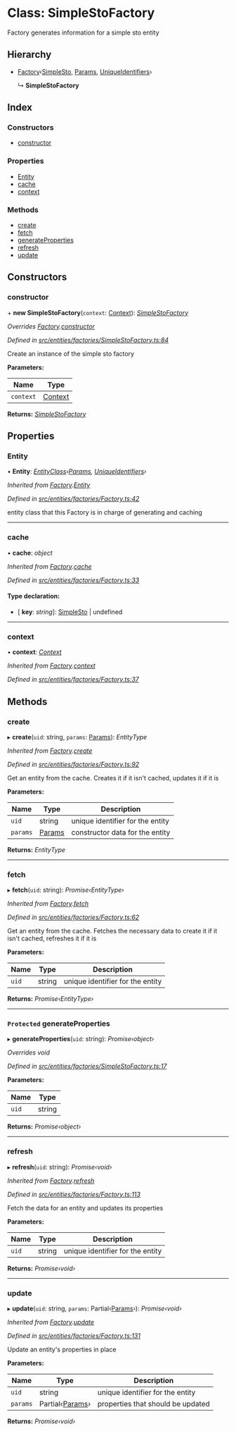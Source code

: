 # Class: SimpleStoFactory

Factory generates information for a simple sto entity

## Hierarchy

* [Factory](entities.factories.factory.md)‹[SimpleSto](entities.simplesto.md), [Params](../interfaces/entities.params-3.md), [UniqueIdentifiers](../interfaces/entities.uniqueidentifiers.md)›

  ↳ **SimpleStoFactory**

## Index

### Constructors

* [constructor](entities.factories.simplestofactory.md#constructor)

### Properties

* [Entity](entities.factories.simplestofactory.md#entity)
* [cache](entities.factories.simplestofactory.md#cache)
* [context](entities.factories.simplestofactory.md#context)

### Methods

* [create](entities.factories.simplestofactory.md#create)
* [fetch](entities.factories.simplestofactory.md#fetch)
* [generateProperties](entities.factories.simplestofactory.md#protected-generateproperties)
* [refresh](entities.factories.simplestofactory.md#refresh)
* [update](entities.factories.simplestofactory.md#update)

## Constructors

###  constructor

\+ **new SimpleStoFactory**(`context`: [Context](_context_.context.md)): *[SimpleStoFactory](entities.factories.simplestofactory.md)*

*Overrides [Factory](entities.factories.factory.md).[constructor](entities.factories.factory.md#constructor)*

*Defined in [src/entities/factories/SimpleStoFactory.ts:84](https://github.com/PolymathNetwork/polymath-sdk/blob/454d285/src/entities/factories/SimpleStoFactory.ts#L84)*

Create an instance of the simple sto factory

**Parameters:**

Name | Type |
------ | ------ |
`context` | [Context](_context_.context.md) |

**Returns:** *[SimpleStoFactory](entities.factories.simplestofactory.md)*

## Properties

###  Entity

• **Entity**: *[EntityClass](../interfaces/entities.factories.entityclass.md)‹[Params](../interfaces/entities.params-3.md), [UniqueIdentifiers](../interfaces/entities.uniqueidentifiers.md)›*

*Inherited from [Factory](entities.factories.factory.md).[Entity](entities.factories.factory.md#entity)*

*Defined in [src/entities/factories/Factory.ts:42](https://github.com/PolymathNetwork/polymath-sdk/blob/454d285/src/entities/factories/Factory.ts#L42)*

entity class that this Factory is in charge of generating and caching

___

###  cache

• **cache**: *object*

*Inherited from [Factory](entities.factories.factory.md).[cache](entities.factories.factory.md#cache)*

*Defined in [src/entities/factories/Factory.ts:33](https://github.com/PolymathNetwork/polymath-sdk/blob/454d285/src/entities/factories/Factory.ts#L33)*

#### Type declaration:

* \[ **key**: *string*\]: [SimpleSto](entities.simplesto.md) | undefined

___

###  context

• **context**: *[Context](_context_.context.md)*

*Inherited from [Factory](entities.factories.factory.md).[context](entities.factories.factory.md#context)*

*Defined in [src/entities/factories/Factory.ts:37](https://github.com/PolymathNetwork/polymath-sdk/blob/454d285/src/entities/factories/Factory.ts#L37)*

## Methods

###  create

▸ **create**(`uid`: string, `params`: [Params](../interfaces/entities.params-3.md)): *EntityType*

*Inherited from [Factory](entities.factories.factory.md).[create](entities.factories.factory.md#create)*

*Defined in [src/entities/factories/Factory.ts:92](https://github.com/PolymathNetwork/polymath-sdk/blob/454d285/src/entities/factories/Factory.ts#L92)*

Get an entity from the cache. Creates it if it isn't cached, updates it if it is

**Parameters:**

Name | Type | Description |
------ | ------ | ------ |
`uid` | string | unique identifier for the entity |
`params` | [Params](../interfaces/entities.params-3.md) | constructor data for the entity  |

**Returns:** *EntityType*

___

###  fetch

▸ **fetch**(`uid`: string): *Promise‹EntityType›*

*Inherited from [Factory](entities.factories.factory.md).[fetch](entities.factories.factory.md#fetch)*

*Defined in [src/entities/factories/Factory.ts:62](https://github.com/PolymathNetwork/polymath-sdk/blob/454d285/src/entities/factories/Factory.ts#L62)*

Get an entity from the cache. Fetches the necessary data to create it if it isn't cached, refreshes it if it is

**Parameters:**

Name | Type | Description |
------ | ------ | ------ |
`uid` | string | unique identifier for the entity  |

**Returns:** *Promise‹EntityType›*

___

### `Protected` generateProperties

▸ **generateProperties**(`uid`: string): *Promise‹object›*

*Overrides void*

*Defined in [src/entities/factories/SimpleStoFactory.ts:17](https://github.com/PolymathNetwork/polymath-sdk/blob/454d285/src/entities/factories/SimpleStoFactory.ts#L17)*

**Parameters:**

Name | Type |
------ | ------ |
`uid` | string |

**Returns:** *Promise‹object›*

___

###  refresh

▸ **refresh**(`uid`: string): *Promise‹void›*

*Inherited from [Factory](entities.factories.factory.md).[refresh](entities.factories.factory.md#refresh)*

*Defined in [src/entities/factories/Factory.ts:113](https://github.com/PolymathNetwork/polymath-sdk/blob/454d285/src/entities/factories/Factory.ts#L113)*

Fetch the data for an entity and updates its properties

**Parameters:**

Name | Type | Description |
------ | ------ | ------ |
`uid` | string | unique identifier for the entity  |

**Returns:** *Promise‹void›*

___

###  update

▸ **update**(`uid`: string, `params`: Partial‹[Params](../interfaces/entities.params-3.md)›): *Promise‹void›*

*Inherited from [Factory](entities.factories.factory.md).[update](entities.factories.factory.md#update)*

*Defined in [src/entities/factories/Factory.ts:131](https://github.com/PolymathNetwork/polymath-sdk/blob/454d285/src/entities/factories/Factory.ts#L131)*

Update an entity's properties in place

**Parameters:**

Name | Type | Description |
------ | ------ | ------ |
`uid` | string | unique identifier for the entity |
`params` | Partial‹[Params](../interfaces/entities.params-3.md)› | properties that should be updated  |

**Returns:** *Promise‹void›*
